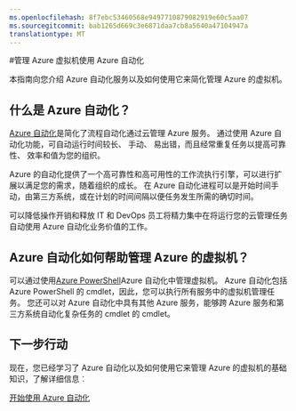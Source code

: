 ```yaml
---
ms.openlocfilehash: 8f7ebc53460568e9497710879082919e60c5aa07
ms.sourcegitcommit: bab1265d669c3e6871daa7cb8a5640a47104947a
translationtype: MT
---
```

<properties
    pageTitle="管理 Azure 虚拟机使用 Azure 自动化"
    description="了解如何使用 Azure 自动化服务管理 Azure 的虚拟机，在规模较大。"
    services="virtual-machines, automation"
    documentationCenter=""
    authors="jodoglevy"
    manager="eamono"
    editor=""/>

<tags
    ms.service="virtual-machines"
    ms.workload="infrastructure-services"
    ms.tgt_pltfrm="na"
    ms.devlang="na"
    ms.topic="article"
    ms.date="08/11/2015"
    ms.author="jolevy"/>



#管理 Azure 虚拟机使用 Azure 自动化

本指南向您介绍 Azure 自动化服务以及如何使用它来简化管理 Azure 的虚拟机。

## 什么是 Azure 自动化？

[Azure 自动化](http://azure.microsoft.com/services/automation/)是简化了流程自动化通过云管理 Azure 服务。 通过使用 Azure 自动化功能，可自动运行时间较长、 手动、 易出错，而且经常重复任务以提高可靠性、 效率和值为您的组织。

Azure 的自动化提供了一个高可靠性和高可用性的工作流执行引擎，可以进行扩展以满足您的需求，随着组织的成长。 在 Azure 自动化进程可以是开始时间手动，由第三方系统，或在计划的时间间隔以便任务发生所需的确切时间。

可以降低操作开销和释放 IT 和 DevOps 员工将精力集中在将运行您的云管理任务自动使用 Azure 自动化业务价值的工作。


## Azure 自动化如何帮助管理 Azure 的虚拟机？

可以通过使用[Azure PowerShell](https://msdn.microsoft.com/library/azure/jj156055.aspx)Azure 自动化中管理虚拟机。 Azure 自动化包括 Azure PowerShell 的 cmdlet，因此，您可以执行所有服务中的虚拟机管理任务。 您还可以对 Azure 自动化中具有其他 Azure 服务，能够跨 Azure 服务和第三方系统自动化复杂任务的 cmdlet 的 cmdlet。


## 下一步行动

现在，您已经学习了 Azure 自动化以及如何使用它来管理 Azure 的虚拟机的基础知识，了解详细信息︰

[开始使用 Azure 自动化](../automation-create-runbook-from-samples.md)
